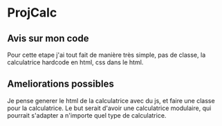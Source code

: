 # ProjCalc

## Avis sur mon code

Pour cette etape j'ai tout fait de manière très simple, pas de classe, la calculatrice hardcode en html, css dans le html.

## Ameliorations possibles

Je pense generer le html de la calculatrice avec du js, et faire une classe pour la calculatrice. Le but serait d'avoir une calculatrice modulaire, qui pourrait s'adapter a n'importe quel type de calculatrice.